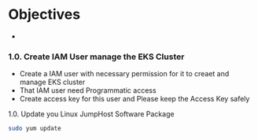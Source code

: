 # Objectives
- <add something>

### 1.0. Create IAM User manage the EKS Cluster
- Create a IAM user with necessary permission for it to creaet and manage EKS cluster
- That IAM user need Programmatic access
- Create access key for this user and Please keep the Access Key safely




1.0. Update you Linux JumpHost Software Package
```bash
sudo yum update
